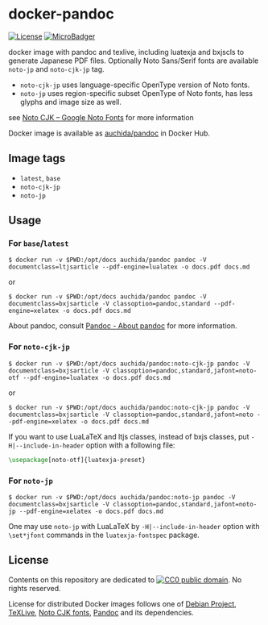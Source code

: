 # docker-pandoc

[![License](https://img.shields.io/github/license/uchida/docker-pandoc.svg?maxAge=2592000)](https://tldrlegal.com/license/creative-commons-cc0-1.0-universal)
[![MicroBadger](https://images.microbadger.com/badges/image/auchida/pandoc.svg)](http://microbadger.com/images/auchida/pandoc)

docker image with pandoc and texlive, including luatexja and bxjscls to generate Japanese PDF files.
Optionally Noto Sans/Serif fonts are available `noto-jp` and `noto-cjk-jp` tag.

- `noto-cjk-jp` uses language-specific OpenType version of Noto fonts.
- `noto-jp` uses region-specific subset OpenType of Noto fonts, has less glyphs and image size as well.

see [Noto CJK – Google Noto Fonts](https://www.google.com/get/noto/help/cjk/) for more information

Docker image is available as [auchida/pandoc](https://hub.docker.com/r/auchida/pandoc/) in Docker Hub.

## Image tags

- `latest`, `base`
- `noto-cjk-jp`
- `noto-jp`

## Usage

### For `base`/`latest`

```console
$ docker run -v $PWD:/opt/docs auchida/pandoc pandoc -V documentclass=ltjsarticle --pdf-engine=lualatex -o docs.pdf docs.md
```

or

```console
$ docker run -v $PWD:/opt/docs auchida/pandoc pandoc -V documentclass=bxjsarticle -V classoption=pandoc,standard --pdf-engine=xelatex -o docs.pdf docs.md
```

About pandoc, consult [Pandoc - About pandoc](http://pandoc.org/) for more information.

### For `noto-cjk-jp`


```console
$ docker run -v $PWD:/opt/docs auchida/pandoc:noto-cjk-jp pandoc -V documentclass=bxjsarticle -V classoption=pandoc,standard,jafont=noto-otf --pdf-engine=lualatex -o docs.pdf docs.md
```

or

```console
$ docker run -v $PWD:/opt/docs auchida/pandoc:noto-cjk-jp pandoc -V documentclass=bxjsarticle -V classoption=pandoc,standard,jafont=noto --pdf-engine=xelatex -o docs.pdf docs.md
```

If you want to use LuaLaTeX and ltjs classes, instead of bxjs classes, put `-H|--include-in-header` option with a following file:

```latex
\usepackage[noto-otf]{luatexja-preset}
```

### For `noto-jp`

```console
$ docker run -v $PWD:/opt/docs auchida/pandoc:noto-jp pandoc -V documentclass=bxjsarticle -V classoption=pandoc,standard,jafont=noto-jp --pdf-engine=xelatex -o docs.pdf docs.md
```

One may use `noto-jp` with LuaLaTeX by `-H|--include-in-header` option with `\set*jfont` commands in the `luatexja-fontspec` package.

## License

Contents on this repository are dedicated to [![CC0 public domain](http://i.creativecommons.org/p/zero/1.0/80x15.png "CC0 public domain")](https://creativecommons.org/publicdomain/zero/1.0/).
No rights reserved.

License for distributed Docker images follows one of [Debian Project](https://www.debian.org/legal/licenses/), [TeXLive](https://www.tug.org/texlive/copying.html),
[Noto CJK fonts](https://github.com/googlei18n/noto-cjk/blob/master/LICENSE), [Pandoc](https://github.com/jgm/pandoc/blob/master/COPYING.md) and its dependencies.
